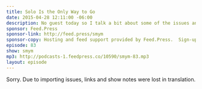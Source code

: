 ```yaml
---
title: Solo Is the Only Way to Go
date: 2015-04-28 12:11:00 -06:00
description: No guest today so I talk a bit about some of the issues and struggles of running a podcast network and options we&rsquo;re considering for hosting of podcast files. Libsyn vs SoundCloud vs S3 vs Simplecast vs what else?
sponsor: Feed.Press
sponsor-link: http://feed.press/smym
sponsor-copy: Hosting and feed support provided by Feed.Press.  Sign-up today and try FeedPress on a 14 day trial (no contracts or commitments). Use promo code "smym" during checkout to get 10% off your first year.
episode: 83
show: smym
mp3: http://podcasts-1.feedpress.co/10590/smym-83.mp3
layout: episode
---
```


Sorry. Due to importing issues, links and show notes were lost in translation.
